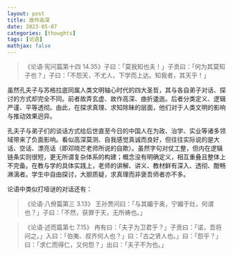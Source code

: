 ```yaml
---
layout: post
title: 故作高深
date: 2023-05-07
categories: [thoughts]
tags: [论语]
mathjax: false
---
```


> 《论语·宪问篇第十四 14.35》子曰：「莫我知也夫！」子贡曰：「何为其莫知子也？」子曰：「不怨天，不尤人，下学而上达。知我者，其天乎！」

虽然孔夫子与苏格拉底同属人类文明轴心时代的四大圣哲，其与各自弟子对话、探讨的方式却完全不同。前者故弄玄虚、故作高深、曲折逶迤。后者分类定义、逻辑严谨、平等透彻。由此，在探求真理、求知除昧的层面，他们对于人类文明的影响与推动效果迥异。

孔夫子与弟子们的谈话方式给后世直至今日的中国人在为政、治学、实业等诸多领域带来了负面影响。看似高深莫测、自我感觉真诚而良好，但往往实际说的是大话、空话、漂亮话（即邓晓芒老师所说的自欺）。虽然字句对仗工整，但内在逻辑链条实则很短，更无所谓复杂体系的构建；概念没有明确定义，相互重叠且整体上不完备。在教与学的具体实践上，老师的讲解、讲义、教材鲜有深入、透彻、酣畅淋漓者。学生中自由探讨，大胆质疑，求真理而非褒吾师者亦不多。

论语中类似打哑谜的对话还有：

> 《论语·八佾篇第三 3.13》 王孙贾问曰：「与其媚于奥，宁媚于灶，何谓也？」子曰：「不然，获罪于天，无所祷也。」

> 《论语·述而篇第七 7.15》 冉有曰：「夫子为卫君乎？」子贡曰：「诺，吾将问之。」入曰：「伯夷、叔齐何人也？」曰：「古之贤人也。」曰：「怨乎？」曰：「求仁而得仁，又何怨？」出曰：「夫子不为也。」

